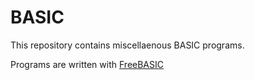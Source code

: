 # BASIC 

This repository contains miscellaenous BASIC programs.

Programs are written with [FreeBASIC](https://www.freebasic.net/)

